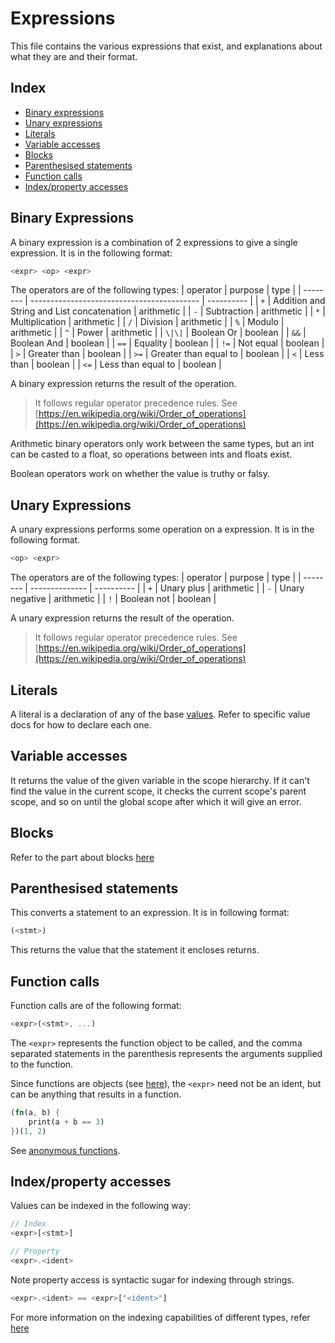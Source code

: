 # Expressions

This file contains the various expressions that exist, and explanations
about what they are and their format.

## Index
- [Binary expressions](#binary-expressions)
- [Unary expressions](#unary-expressions)
- [Literals](#literals)
- [Variable accesses](#variable-accesses)
- [Blocks](#blocks)
- [Parenthesised statements](#parenthesised-statements)
- [Function calls](#function-calls)
- [Index/property accesses](#indexproperty-accesses)

## Binary Expressions

A binary expression is a combination of 2 expressions to give a single
expression. It is in the following format:
```rust
<expr> <op> <expr>
```

The operators are of the following types:
| operator | purpose                                    | type       |
| -------- | ------------------------------------------ | ---------- |
| `+`      | Addition and String and List concatenation | arithmetic |
| `-`      | Subtraction                                | arithmetic |
| `*`      | Multiplication                             | arithmetic |
| `/`      | Division                                   | arithmetic |
| `%`      | Modulo                                     | arithmetic |
| `^`      | Power                                      | arithmetic |
| `\|\|`   | Boolean Or                                 | boolean    |
| `&&`     | Boolean And                                | boolean    |
| `==`     | Equality                                   | boolean    |
| `!=`     | Not equal                                  | boolean    |
| `>`      | Greater than                               | boolean    |
| `>=`     | Greater than equal to                      | boolean    |
| `<`      | Less than                                  | boolean    |
| `<=`     | Less than equal to                         | boolean    |

A binary expression returns the result of the operation.

> It follows regular operator precedence rules.
> See [https://en.wikipedia.org/wiki/Order_of_operations](https://en.wikipedia.org/wiki/Order_of_operations)

Arithmetic binary operators only work between the same types, but an int
can be casted to a float, so operations between ints and floats exist.

Boolean operators work on whether the value is truthy or falsy.

## Unary Expressions

A unary expressions performs some operation on a expression. It is in
the following format.
```rust
<op> <expr>
```

The operators are of the following types:
| operator | purpose        | type       |
| -------- | -------------- | ---------- |
| `+`      | Unary plus     | arithmetic |
| `-`      | Unary negative | arithmetic |
| `!`      | Boolean not    | boolean    |

A unary expression returns the result of the operation.

> It follows regular operator precedence rules.
> See [https://en.wikipedia.org/wiki/Order_of_operations](https://en.wikipedia.org/wiki/Order_of_operations)

## Literals

A literal is a declaration of any of the base [values](./values.md).
Refer to specific value docs for how to declare each one.


## Variable accesses

It returns the value of the given variable in the scope hierarchy. If it
can't find the value in the current scope, it checks the current scope's
parent scope, and so on until the global scope after which it will give
an error.

## Blocks

Refer to the part about blocks [here](./syntax.md#blocks-and-scoping)

## Parenthesised statements

This converts a statement to an expression. It is in following format:
```rust
(<stmt>)
```

This returns the value that the statement it encloses returns.

## Function calls

Function calls are of the following format:
```rust
<expr>(<stmt>, ...)
```
The `<expr>` represents the function object to be called, and the comma
separated statements in the parenthesis represents the arguments
supplied to the function.

Since functions are objects (see [here](./values.md#functions)), the
`<expr>` need not be an ident, but can be anything that results in a 
function.

```rust
(fn(a, b) {
    print(a + b == 3)
})(1, 2)
```
See [anonymous functions](./syntax.md#anonymous-functions).

## Index/property accesses

Values can be indexed in the following way:
```rust
// Index
<expr>[<stmt>]

// Property
<expr>.<ident>
```

Note property access is syntactic sugar for indexing through strings.
```rust
<expr>.<ident> == <expr>["<ident>"]
```

For more information on the indexing capabilities of different types,
refer [here](./values.md)
